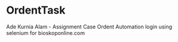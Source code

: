 # OrdentTask

Ade Kurnia Alam - Assignment Case Ordent 
Automation login using selenium for bioskoponline.com
